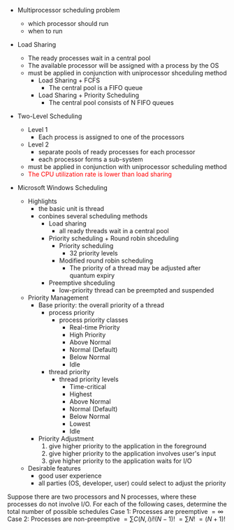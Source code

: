 - Multiprocessor scheduling problem
	- which processor should run
	- when to run

- Load Sharing
	- The ready processes wait in a central pool
	- The available processor will be assigned with a process by the OS
	- must be applied in conjunction with uniprocessor shceduling method
		- Load Sharing + FCFS
			- The central pool is a FIFO queue
		- Load Sharing + Priority Scheduling
			- The central pool consists of N FIFO queues
- Two-Level Scheduling
	- Level 1
		- Each process is assigned to one of the processors
	- Level 2
		- separate pools of ready processes for each processor
		- each processor forms a sub-system
	- must be applied in conjunction with uniprocessor scheduling method
	- <span style="color: red;">The CPU utilization rate is lower than load sharing</span>

- Microsoft Windows Scheduling
	- Highlights
		- the basic unit is thread
		- conbines several scheduling methods
			- Load sharing
				- all ready threads wait in a central pool
			- Priority scheduling + Round robin shceduling
				- Priority scheduling
					- 32 priority levels
				- Modified round robin scheduling
					- The priority of a thread may be adjusted after quantum expiry
			- Preemptive shceduling
				- low-priority thread can be preempted and suspended
	- Priority Management
		- Base priority: the overall priority of a thread
			- process priority
				- process priority classes
					- Real-time Priority
					- High Priority
					- Above Normal
					- Normal (Default)
					- Below Normal
					- Idle
			- thread priority
				- thread priority levels
					- Time-critical
					- Highest
					- Above Normal
					- Normal (Default)
					- Below Normal
					- Lowest
					- Idle
		- Priority Adjustment
			1. give higher priority to the application in the foreground
			2. give higher priority to the application involves user's input
			3. give higher priority to the application waits for I/O
	- Desirable features
		- good user experience
		- all parties (OS, developer, user) could select to adjust the priority


Suppose there are two processors and N processes, where these processes do not involve I/O. For each of the following cases, determine the total number of possible schedules
Case 1: Processes are preemptive 
	$=∞$
Case 2: Processes are non-preemptive
	$= ∑C(N, i) i! (N-1)!$
	$= ∑N!$
	$= (N+1)!$